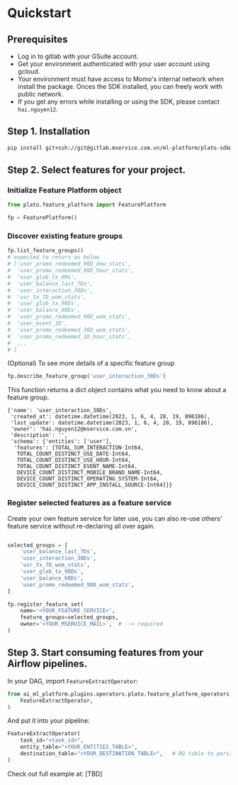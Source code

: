 # Quickstart

## Prerequisites

- Log in to gitlab with your GSuite account.
- Get your environment authenticated with your user account using gcloud.
- Your environment must have access to Momo's internal network when install the package. Onces the SDK installed, you can freely work with public network.
- If you get any errors while installing or using the SDK, please contact `hai.nguyen12`.

## Step 1. Installation

```bash
pip install git+ssh://git@gitlab.mservice.com.vn/ml-platform/plato-sdk@v0.2.0
```

## Step 2. Select features for your project.

### Initialize Feature Platform object

```python
from plato.feature_platform import FeaturePlatform

fp = FeaturePlatform()
```

### Discover existing feature groups

``` python
fp.list_feature_groups()
# expected to return as below
# ['user_promo_redeemed_90D_dow_stats',
#  'user_promo_redeemed_90D_hour_stats',
#  'user_glob_tx_6Ms',
#  'user_balance_last_7Ds',
#  'user_interaction_30Ds',
#  'usr_tx_7D_wom_stats',
#  'user_glob_tx_90Ds',
#  'user_balance_60Ds',
#  'user_promo_redeemed_90D_wom_stats',
#  'user_event_1D',
#  'user_promo_redeemed_30D_wom_stats',
#  'user_promo_redeemed_1D_hour_stats',
#  ...
# ]
```

(Optional) To see more details of a specific feature group

``` python
fp.describe_feature_group('user_interaction_30Ds')
```

This function returns a dict object contains what you need to know about a feature group.
```
{'name': 'user_interaction_30Ds',
 'created_at': datetime.datetime(2023, 1, 6, 4, 28, 19, 896186),
 'last_update': datetime.datetime(2023, 1, 6, 4, 28, 19, 896186),
 'owner': 'hai.nguyen12@mservice.com.vn',
 'description': '',
 'schema': {'entities': ['user'],
  'features': [TOTAL_SUM_INTERACTION-Int64,
   TOTAL_COUNT_DISTINCT_USE_DATE-Int64,
   TOTAL_COUNT_DISTINCT_USE_HOUR-Int64,
   TOTAL_COUNT_DISTINCT_EVENT_NAME-Int64,
   DEVICE_COUNT_DISTINCT_MOBILE_BRAND_NAME-Int64,
   DEVICE_COUNT_DISTINCT_OPERATING_SYSTEM-Int64,
   DEVICE_COUNT_DISTINCT_APP_INSTALL_SOURCE-Int64]}}
```

### Register selected features as a feature service

Create your own feature service for later use, you can also re-use others' feature service without re-declaring all over again.

``` python

selected_groups = [
    'user_balance_last_7Ds',
    'user_interaction_30Ds',
    'usr_tx_7D_wom_stats',
    'user_glob_tx_90Ds',
    'user_balance_60Ds',
    'user_promo_redeemed_90D_wom_stats',
]

fp.register_feature_set(
    name='<YOUR_FEATURE_SERVICE>',
    feature_groups=selected_groups,
    owner='<YOUR_MSERVICE_MAIL>',  # --> required
)
```

## Step 3. Start consuming features from your Airflow pipelines.

In your DAG, import `FeatureExtractOperator`:

``` python
from ai_ml_platform.plugins.operators.plato.feature_platform_operators import (
    FeatureExtractOperator,
)
```

And put it into your pipeline:

``` python
FeatureExtractOperator(
    task_id="<task_id>",
    entity_table="<YOUR_ENTITIES_TABLE>",
    destination_table="<YOUR_DESTINATION_TABLE>",   # BQ table to persist extracted features for later processing steps.
)
```

Check out full example at: [TBD]
